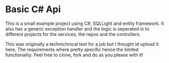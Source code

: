 # Basic C# Api

This is a small example project using C#, SQLLight and entity framework. It also has a generic exception handler and the logic is seperated in to different projects for the services, the repos and the controllers. 

This was originally a technichnical test for a job but I thought id upload it here, The requirements where pretty specific hence the limited functionality. Feel free to clone, fork and do as you please with it!
